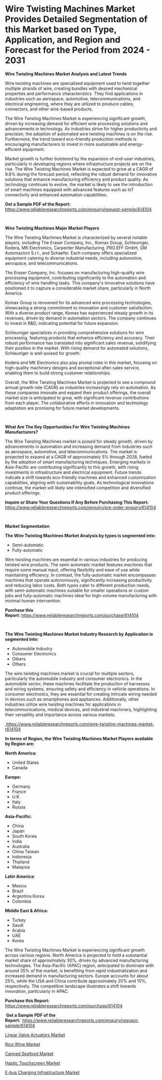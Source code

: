 <p><h1>Wire Twisting Machines Market Provides Detailed Segmentation of this Market based on Type, Application, and Region and Forecast for the Period from 2024 - 2031</h1></p><p><strong>Wire Twisting Machines Market Analysis and Latest Trends</strong></p>
<p><p>Wire twisting machines are specialized equipment used to twist together multiple strands of wire, creating bundles with desired mechanical properties and performance characteristics. They find applications in industries such as aerospace, automotive, telecommunications, and electrical engineering, where they are utilized to produce cables, connectors, and other wire-based products.</p><p>The Wire Twisting Machines Market is experiencing significant growth, driven by increasing demand for efficient wire processing solutions and advancements in technology. As industries strive for higher productivity and precision, the adoption of automated wire twisting machines is on the rise. Furthermore, the trend toward eco-friendly production methods is encouraging manufacturers to invest in more sustainable and energy-efficient equipment.</p><p>Market growth is further bolstered by the expansion of end-user industries, particularly in developing regions where infrastructure projects are on the rise. The Wire Twisting Machines Market is expected to grow at a CAGR of 9.8% during the forecast period, reflecting the robust demand for innovative solutions that enhance manufacturing efficiency and product quality. As technology continues to evolve, the market is likely to see the introduction of smart machines equipped with advanced features such as IoT connectivity and enhanced automation capabilities.</p></p>
<p><strong>Get a Sample PDF of the Report:&nbsp;</strong> <a href="https://www.reliableresearchreports.com/enquiry/request-sample/614104?utm_campaign=113&utm_medium=2&utm_source=Github&utm_content=ia&utm_term=30092024&utm_id=wire-twisting-machines">https://www.reliableresearchreports.com/enquiry/request-sample/614104</a></p>
<p>&nbsp;</p>
<p><strong>Wire Twisting Machines Major Market Players</strong></p>
<p><p>The Wire Twisting Machines Market is characterized by several notable players, including The Eraser Company, Inc., Komax Group, Schleuniger, Kodera, MK Electronics, Carpenter Manufacturing, PRO.EFF GmbH, GM Automazioni S.r.l., and Schaefer. Each company offers specialized equipment catering to diverse industrial needs, including automotive, aerospace, and telecommunications.</p><p>The Eraser Company, Inc. focuses on manufacturing high-quality wire processing equipment, contributing significantly to the automation and efficiency of wire handling tasks. This company's innovative solutions have positioned it to capture a considerable market share, particularly in North America.</p><p>Komax Group is renowned for its advanced wire processing technologies, showcasing a strong commitment to innovation and customer satisfaction. With a diverse product range, Komax has experienced steady growth in its revenues, driven by demand in automation sectors. The company continues to invest in R&D, indicating potential for future expansion.</p><p>Schleuniger specializes in providing comprehensive solutions for wire processing, featuring products that enhance efficiency and accuracy. Their robust performance has translated into significant sales revenue, solidifying their position in the market. With rising demand for automated solutions, Schleuniger is well-poised for growth.</p><p>Kodera and MK Electronics also play pivotal roles in this market, focusing on high-quality machinery designs and exceptional after-sales service, enabling them to build strong customer relationships.</p><p>Overall, the Wire Twisting Machines Market is projected to see a compound annual growth rate (CAGR) as industries increasingly rely on automation. As these companies innovate and expand their product offerings, the overall market size is anticipated to grow, with significant revenue contributions from each player. The collaborative efforts in innovation and technology adaptation are promising for future market developments.</p></p>
<p>&nbsp;</p>
<p><strong>What Are The Key Opportunities For Wire Twisting Machines Manufacturers?</strong></p>
<p><p>The Wire Twisting Machines market is poised for steady growth, driven by advancements in automation and increasing demand from industries such as aerospace, automotive, and telecommunications. The market is projected to expand at a CAGR of approximately 5% through 2028, fueled by the adoption of smart manufacturing techniques. Emerging markets in Asia-Pacific are contributing significantly to this growth, with rising investments in infrastructure and electrical equipment. Future trends indicate a shift towards eco-friendly machines and enhanced customization capabilities, aligning with sustainability goals. As technological innovations continue, the market will likely see intensified competition and diversified product offerings.</p></p>
<p><strong>Inquire or Share Your Questions If Any Before Purchasing This Report:</strong> <a href="https://www.reliableresearchreports.com/enquiry/pre-order-enquiry/614104?utm_campaign=113&utm_medium=2&utm_source=Github&utm_content=ia&utm_term=30092024&utm_id=wire-twisting-machines">https://www.reliableresearchreports.com/enquiry/pre-order-enquiry/614104</a></p>
<p>&nbsp;</p>
<p><strong>Market Segmentation</strong></p>
<p><strong>The Wire Twisting Machines Market Analysis by types is segmented into:</strong></p>
<p><ul><li>Semi-automatic</li><li>Fully-automatic</li></ul></p>
<p><p>Wire twisting machines are essential in various industries for producing twisted wire products. The semi-automatic market features machines that require some manual input, offering flexibility and ease of use while maintaining efficiency. In contrast, the fully-automatic market encompasses machines that operate autonomously, significantly increasing productivity and reducing labor costs. Both types cater to different production needs, with semi-automatic machines suitable for smaller operations or custom jobs and fully-automatic machines ideal for high-volume manufacturing with minimal human intervention.</p></p>
<p><strong>Purchase this Report:&nbsp;</strong><a href="https://www.reliableresearchreports.com/purchase/614104?utm_campaign=113&utm_medium=2&utm_source=Github&utm_content=ia&utm_term=30092024&utm_id=wire-twisting-machines">https://www.reliableresearchreports.com/purchase/614104</a></p>
<p>&nbsp;</p>
<p><strong>The Wire Twisting Machines Market Industry Research by Application is segmented into:</strong></p>
<p><ul><li>Automobile Industry</li><li>Consumer Electronics</li><li>Others</li><li>Others</li></ul></p>
<p><p>The wire twisting machines market is crucial for multiple sectors, particularly the automobile industry and consumer electronics. In the automobile sector, these machines facilitate the production of harnesses and wiring systems, ensuring safety and efficiency in vehicle operations. In consumer electronics, they are essential for creating intricate wiring needed in devices such as smartphones and appliances. Additionally, other industries utilize wire twisting machines for applications in telecommunications, medical devices, and industrial machinery, highlighting their versatility and importance across various markets.</p></p>
<p><a href="https://www.reliableresearchreports.com/wire-twisting-machines-market-r614104?utm_campaign=113&utm_medium=2&utm_source=Github&utm_content=ia&utm_term=30092024&utm_id=wire-twisting-machines">&nbsp;https://www.reliableresearchreports.com/wire-twisting-machines-market-r614104</a></p>
<p><strong>In terms of Region, the Wire Twisting Machines Market Players available by Region are:</strong></p>
<p>
    <p> <strong> North America: </strong>
        <ul>
            <li>United States</li>
            <li>Canada</li>
        </ul>
        </p> 
    <p> <strong> Europe: </strong>
        <ul>
            <li>Germany</li>
            <li>France</li>
            <li>U.K.</li>
            <li>Italy</li>
            <li>Russia</li>
        </ul>
        </p> 
    <p> <strong> Asia-Pacific: </strong>
        <ul>
            <li>China</li>
            <li>Japan</li>
            <li>South Korea</li>
            <li>India</li>
            <li>Australia</li>
            <li>China Taiwan</li>
            <li>Indonesia</li>
            <li>Thailand</li>
            <li>Malaysia</li>
        </ul>
        </p> 
    <p> <strong> Latin America: </strong>
        <ul>
            <li>Mexico</li>
            <li>Brazil</li>
            <li>Argentina Korea</li>
            <li>Colombia</li>
        </ul>
        </p> 
    <p> <strong> Middle East & Africa: </strong>
        <ul>
            <li>Turkey</li>
            <li>Saudi</li>
            <li>Arabia</li>
            <li>UAE</li>
            <li>Korea</li>
        </ul>
    </p>
    </p>
<p><p>The Wire Twisting Machines Market is experiencing significant growth across various regions. North America is projected to hold a substantial market share of approximately 30%, driven by advanced manufacturing technologies. The Asia-Pacific (APAC) region, anticipated to dominate with around 35% of the market, is benefiting from rapid industrialization and increased demand in manufacturing sectors. Europe accounts for about 25%, while the USA and China contribute approximately 20% and 15%, respectively. The competitive landscape illustrates a shift towards innovation, particularly in APAC.</p></p>
<p><strong>Purchase this Report: </strong><a href="https://www.reliableresearchreports.com/purchase/614104?utm_campaign=113&utm_medium=2&utm_source=Github&utm_content=ia&utm_term=30092024&utm_id=wire-twisting-machines">https://www.reliableresearchreports.com/purchase/614104</a></p>
<p>&nbsp;<strong>Get a Sample PDF of the Report:&nbsp;&nbsp;</strong><a href="https://www.reliableresearchreports.com/enquiry/request-sample/614104?utm_campaign=113&utm_medium=2&utm_source=Github&utm_content=ia&utm_term=30092024&utm_id=wire-twisting-machines">https://www.reliableresearchreports.com/enquiry/request-sample/614104</a></p>
<p><strong></strong></p>
<p><p><a href="https://github.com/LilianFaulkner65/Market-Research-Report-List-1/blob/main/linear-valve-actuators-market.md?utm_campaign=113&utm_medium=2&utm_source=Github&utm_content=ia&utm_term=30092024&utm_id=wire-twisting-machines">Linear Valve Actuators Market</a></p><p><a href="https://www.linkedin.com/pulse/insights-rice-wine-market-size-which-expanding-66-cagr-3k7pf?utm_campaign=113&utm_medium=2&utm_source=Github&utm_content=ia&utm_term=30092024&utm_id=wire-twisting-machines">Rice Wine Market</a></p><p><a href="https://www.linkedin.com/pulse/canned-seafood-market-research-report-exploring-size-revenue-6v2af?utm_campaign=113&utm_medium=2&utm_source=Github&utm_content=ia&utm_term=30092024&utm_id=wire-twisting-machines">Canned Seafood Market</a></p><p><a href="https://issuu.com/reportprime-2/docs/haptic-touchscreen-market-size-2030_b55d4f49d8ca3a?utm_campaign=113&utm_medium=2&utm_source=Github&utm_content=ia&utm_term=30092024&utm_id=wire-twisting-machines">Haptic Touchscreen Market</a></p><p><a href="https://github.com/SamiaChowdhury801/Market-Research-Report-List-1/blob/main/e-bus-charging-infrastructure-market.md?utm_campaign=113&utm_medium=2&utm_source=Github&utm_content=ia&utm_term=30092024&utm_id=wire-twisting-machines">E-bus Charging Infrastructure Market</a></p></p>